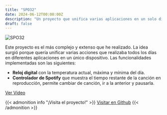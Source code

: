 ```yaml
---
title: "SPO32"
date: 2024-06-12T00:00:00Z
description: "Un proyecto que unifica varias aplicaciones en un solo dispositivo, incluyendo un reloj digital y un controlador de Spotify."
draft: false
---
```


![SPO32](images/SPO32.png)

Este proyecto es el más complejo y extenso que he realizado. La idea surgió porque quería unificar varias acciones que realizaba todos los días en diferentes aplicaciones en un único dispositivo. Las funcionalidades implementadas son las siguientes:

- **Reloj digital** con la temperatura actual, máxima y mínima del día.
- **Controlador de Spotify** que muestra el tiempo restante de la canción en reproducción, permite cambiar de canción, ir a la anterior y pausarla.
 
[Ver Video](https://drive.google.com/file/d/1mFgUo-aFKgUav3_NED-ebNgKQcrPmU-6/preview)

{{< admonition info "¡Visita el proyecto!" >}}
[Visitar en Github](https://github.com/RodrigoPerez943/ESPO32)
{{< /admonition >}}


